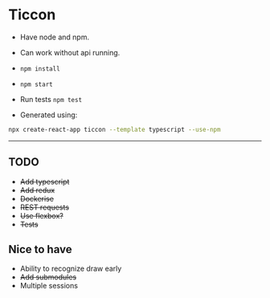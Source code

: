 
# Ticcon

- Have node and npm.
- Can work without api running.
- `npm install`
- `npm start`
- Run tests `npm test`

- Generated using:

```bash
npx create-react-app ticcon --template typescript --use-npm
```

---

## TODO

- ~~Add typescript~~
- ~~Add redux~~
- ~~Dockerise~~
- ~~REST requests~~
- ~~Use flexbox?~~
- ~~Tests~~

## Nice to have

- Ability to recognize draw early
- ~~Add submodules~~
- Multiple sessions
